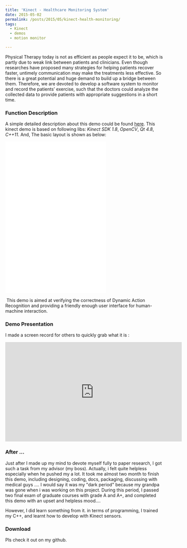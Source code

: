 ```yaml
---
title: 'Kinect - Healthcare Monitoring System'
date: 2015-05-02
permalink: /posts/2015/05/kinect-health-monitoring/
tags:
  - Kinect
  - demos
  - motion monitor

---
```


Physical Therapy today is not as efficient as people expect it to be, which is partly due to weak link between patients and clinicians. Even though researches have proposed many strategies for helping patients recover faster, untimely communication may make the treatments less effective. So there is a great potential and huge demand to build up a bridge between them. Therefore, we are devoted to develop a software system to monitor and record the patients’ exercise, such that the doctors could analyze the collected data to provide patients with appropriate suggestions in a short time.

### Function Description

A simple detailed description about this demo could be found [here](zhenzhao.github.io/files/demos/health_kinect/UserGuideKinect.pdf). This kinect demo is based on following libs: *Kinect SDK 1.8*, *OpenCV*, *Qt 4.8*, *C++11*. And, The basic layout is shown as below:

<iframe width="320" height="240" src="/files/demos/health_kinect/kinect-healthcare1.gif" frameborder="0"></iframe>

<iframe width="320" height="240" src="/files/demos/health_kinect/kinect-healthcare2.gif" frameborder="0"></iframe>

 This demo is aimed at verifying the correctness of Dynamic Action Recognition and providing a friendly enough user interface for human-machine interaction. 

### Demo Presentation

I made a screen record for others to quickly grab what it is :

<iframe width="560" height="315" src="https://www.youtube.com/embed/XXe1pKyLGZQ" frameborder="0" allowfullscreen></iframe>

### After ...

Just after I made up my mind to devote myself fully to paper research, I got such a task from my advisor (my boss). Actually, i felt quite helpless especially when he pushed my a lot. It took me almost two month to finish this demo, including designing, coding, docs, packaging, discussing with medical guys .... I would say it was my "dark period" because my grandpa was gone when i was working on this project. During this period, I passed two final exam of graduate courses with grade A and A+, and completed this demo with an upset and helpless mood....

However, I did learn something from it. in terms of programming, I trained my C++, and learnt how to develop with Kinect sensors.

### Download

Pls check it out on my github.